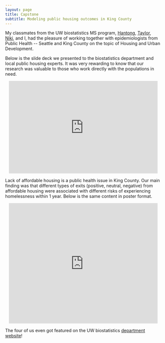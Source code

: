 ```yaml
---
layout: page
title: Capstone
subtitle: Modeling public housing outcomes in King County
---
```


My classmates from the UW biostatistics MS program, [Hantong](https://hantongh.github.io/), [Taylor](https://tdkeating.github.io/), [Niki](https://nikipetrakos.github.io/), and I, had the pleasure of working together with epidemiologists from Public Health -- Seattle and King County on the topic of Housing and Urban Development.

Below is the slide deck we presented to the biostatistics department and local public housing experts. It was very rewarding to know that our research was valuable to those who work directly with the populations in need.

<p align="center"><iframe src="https://docs.google.com/presentation/d/e/2PACX-1vR-kn_n_o04Qgv_QtYIzunOJC6nSOrw3yRYzYWnepATJsK8qCvjJd0w75D5U4CKuw/embed?start=false&loop=false&delayms=3000" frameborder="0" width="480" height="299" allowfullscreen="true" mozallowfullscreen="true" webkitallowfullscreen="true"></iframe></p>

Lack of affordable housing is a public health issue in King County. Our main finding was that different types of exits (positive, neutral, negative) from affordable housing were associated with different risks of experiencing homelessness within 1 year. Below is the same content in poster format.

<p align="center"><iframe src="https://docs.google.com/presentation/d/e/2PACX-1vQEzO6Y38p8uJU5rUI_xodFiIqpgSob3CcOMQv6GdzQM5D_nKv92caUnqqCBRK0bQ/embed?start=false&loop=false&delayms=3000" frameborder="0" width="480" height="389" allowfullscreen="true" mozallowfullscreen="true" webkitallowfullscreen="true"></iframe></p>

The four of us even got featured on the UW biostatistics [department website](https://www.biostat.washington.edu/news/stories/ms-capstone-students-contribute-public-health-solutions)!
